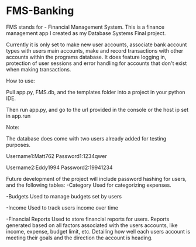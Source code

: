 # FMS-Banking
FMS stands for - Financial Management System. This is a finance management app 
I created as my Database Systems Final project.

Currently it is only set to make new user accounts, associate bank account 
types with users main accounts, make and record transactions with other accounts 
within the programs database. It does feature logging in, 
protection of user sessions and error handling for accounts that don't exist when
making transactions.

How to use:

Pull app.py, FMS.db, and the templates folder into a project in your python IDE.

Then run app.py, and go to the url provided in the console or the host ip set 
in app.run


Note:


The database does come with two users already added for testing purposes.

Username1:Matt762
Password1:1234qwer

Username2:Eddy1994
Password2:19941234

Future development of the project will include password hashing for users, and the
following tables:
-Category
  Used for categorizing expenses.
  
-Budgets
  Used to manage budgets set by users
  
-Income
  Used to track users income over time
  
-Financial Reports
  Used to store financial reports for users. Reports generated based on all factors 
  associated with the users accounts, like income, expense, budget limit, etc. Detailing
  how well each users account is meeting their goals and the direction the account is heading.
